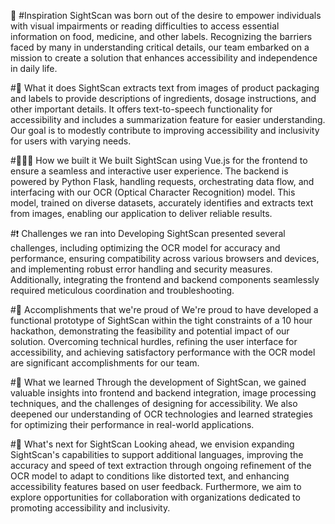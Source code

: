 👀 #Inspiration
SightScan was born out of the desire to empower individuals with visual impairments or reading difficulties to access essential information on food, medicine, and other labels. Recognizing the barriers faced by many in understanding critical details, our team embarked on a mission to create a solution that enhances accessibility and independence in daily life.

#🤖 What it does
SightScan extracts text from images of product packaging and labels to provide descriptions of ingredients, dosage instructions, and other important details. It offers text-to-speech functionality for accessibility and includes a summarization feature for easier understanding. Our goal is to modestly contribute to improving accessibility and inclusivity for users with varying needs.

#👩🏻‍💻 How we built it
We built SightScan using Vue.js for the frontend to ensure a seamless and interactive user experience. The backend is powered by Python Flask, handling requests, orchestrating data flow, and interfacing with our OCR (Optical Character Recognition) model. This model, trained on diverse datasets, accurately identifies and extracts text from images, enabling our application to deliver reliable results.

#❗️ Challenges we ran into
Developing SightScan presented several challenges, including optimizing the OCR model for accuracy and performance, ensuring compatibility across various browsers and devices, and implementing robust error handling and security measures. Additionally, integrating the frontend and backend components seamlessly required meticulous coordination and troubleshooting.

#🌟 Accomplishments that we're proud of
We're proud to have developed a functional prototype of SightScan within the tight constraints of a 10 hour hackathon, demonstrating the feasibility and potential impact of our solution. Overcoming technical hurdles, refining the user interface for accessibility, and achieving satisfactory performance with the OCR model are significant accomplishments for our team.

#📝 What we learned
Through the development of SightScan, we gained valuable insights into frontend and backend integration, image processing techniques, and the challenges of designing for accessibility. We also deepened our understanding of OCR technologies and learned strategies for optimizing their performance in real-world applications.

#🔮 What's next for SightScan
Looking ahead, we envision expanding SightScan's capabilities to support additional languages, improving the accuracy and speed of text extraction through ongoing refinement of the OCR model to adapt to conditions like distorted text, and enhancing accessibility features based on user feedback. Furthermore, we aim to explore opportunities for collaboration with organizations dedicated to promoting accessibility and inclusivity.
